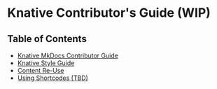 # Knative Contributor's Guide (WIP)

## Table of Contents

- [Knative MkDocs Contributor Guide](mkdocs-contributor-guide.md)
- [Knative Style Guide](style-guide/README.md)
- [Content Re-Use](https://github.com/knative/docs/tree/mkdocs/docs/snippets)
- [Using Shortcodes (TBD)]()
